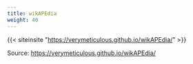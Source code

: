 ```yaml
---
title: wikAPEdia
weight: 40
---
```



{{< siteinsite "https://verymeticulous.github.io/wikAPEdia/" >}}

Source: https://verymeticulous.github.io/wikAPEdia/
